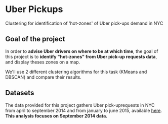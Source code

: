 # Uber Pickups
Clustering for identification of 'hot-zones' of Uber pick-ups demand in NYC

## Goal of the project

In order to **advise Uber drivers on where to be at which time**, the goal of this project is to **identify "hot-zones" from Uber pick-up requests data**, and display theses zones on a map.

We'll use 2 different clustering algorithms for this task (KMeans and DBSCAN) and compare their results.

## Datasets

The data provided for this project gathers Uber pick-uprequests in NYC from april to september 2014 and from january to june 2015, available [here](https://www.kaggle.com/datasets/fivethirtyeight/uber-pickups-in-new-york-city). 
**This analysis focuses on September 2014 data.** 
